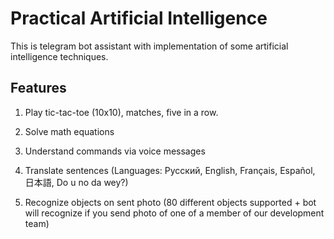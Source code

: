 # Practical Artificial Intelligence

This is telegram bot assistant with implementation of some artificial intelligence techniques. 

## Features

1. Play tic-tac-toe (10x10), matches, five in a row.

2. Solve math equations

3. Understand commands via voice messages

4. Translate sentences (Languages: Русский, English, Français, Español, 日本語, Do u no da wey?)

5. Recognize objects on sent photo (80 different objects supported + bot will recognize if you send 
photo of one of a member of our development team)